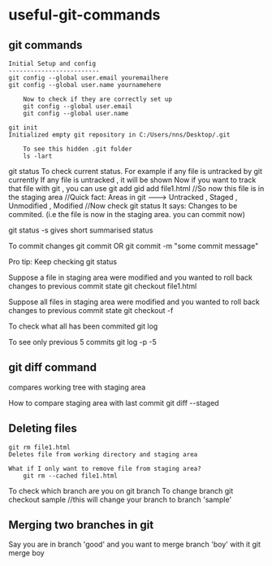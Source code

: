 # useful-git-commands
git commands
--------------

	Initial Setup and config
	-------------------------
	git config --global user.email youremailhere
	git config --global user.name yournamehere

		Now to check if they are correctly set up
		git config --global user.email
		git config --global user.name

	git init
	Initialized empty git repository in C:/Users/nns/Desktop/.git

		To see this hidden .git folder
		ls -lart

git status
	To check current status. 
	For example if any file is untracked by git currently
	If any file is untracked , it will be shown
	Now if you want to track that file with git , you can use git add
		gid add file1.html
		//So now this file is in the staging area
		//Quick fact: Areas in git ---> Untracked , Staged , Unmodified , Modified
		//Now check git status
			It says: Changes to be commited.		(i.e the file is now in the staging area. you can commit now)

git status -s
	gives short summarised status


To commit changes
	git commit
		OR
	git commit -m "some commit message"

Pro tip: Keep checking git status

Suppose a file in staging area were modified and you wanted to roll back changes to previous commit state
	git checkout file1.html

Suppose all files in staging area were modified and you wanted to roll back changes to previous commit state
	git checkout -f

To check what all has been commited
	git log

To see only previous 5 commits
	git log -p -5



git diff command
-----------------
compares working tree with staging area

How to compare staging area with last commit
	git diff --staged

Deleting files
---------------
	git rm file1.html
	Deletes file from working directory and staging area

	What if I only want to remove file from staging area?
		git rm --cached file1.html

To check which branch are you on
	git branch
To change branch
	git checkout sample	//this will change your branch to branch 'sample'

Merging two branches in git
---------------------------
Say you are in branch 'good' and you want to merge branch 'boy' with it
	git merge boy



